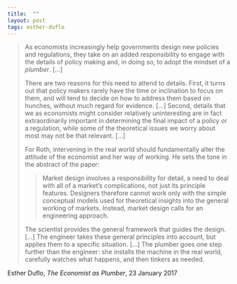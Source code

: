 ```yaml
---
title:  ""
layout: post
tags: esther-duflo
---
```



> As economists increasingly help governments design new policies and regulations, they take on an added responsibility to engage with the details of policy making and, in doing so, to adopt the mindset of a _plumber_. [...]
> 
> There are two reasons for this need to attend to details. First, it turns out that policy makers rarely have the time or inclination to focus on them, and will tend to decide on how to address them based on hunches, without much regard for evidence. [...] Second, details that we as economists might consider relatively uninteresting are in fact extraordinarily important in determining the final impact of a policy or a regulation, while some of the theoretical issues we worry about most may not be that relevant. [...]
>
> For Roth, intervening in the real world should fundamentally alter the attitude of the economist and her way of working. He sets the tone in the abstract of the paper:
> > Market design involves a responsibility for detail, a need to deal with all of a market’s complications, not just its principle features. Designers therefore cannot work only with the simple conceptual models used for theoretical insights into the general working of markets. Instead, market design calls for an engineering approach.
> 
> The scientist provides the general framework that guides the design. [...] The engineer takes these general principles into account, but applies them to a specific situation. [...] The plumber goes one step further than the engineer: she installs the machine in the real world, carefully watches what happens, and then tinkers as needed.

Esther Duflo, _The Economist as Plumber_, 23 January 2017
